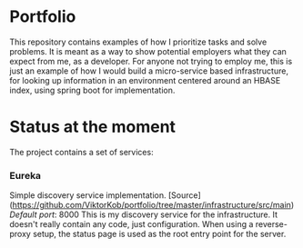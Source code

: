 # Portfolio
This repository contains examples of how I prioritize tasks and solve problems. It is meant as a way to show potential employers what they can expect from me, as a developer.
For anyone not trying to employ me, this is just an example of how I would build a micro-service based infrastructure, for looking up information in an environment centered around an HBASE index, using spring boot for implementation. 

# Status at the moment
The project contains a set of services:

### Eureka
Simple discovery service implementation.
[Source] (https://github.com/ViktorKob/portfolio/tree/master/infrastructure/src/main)
*Default port*: 8000
This is my discovery service for the infrastructure. It doesn't really contain any code, just configuration. When using a reverse-proxy setup, the status page is used as the root entry point for the server.



